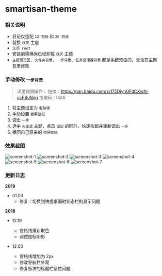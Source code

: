 # smartisan-theme
### 相关说明
* 目前仅适配 `12 宫格` 和 `20 宫格`
* 替换 `浅灰` 主题
* `无须 root`
* 安装前需确保已经卸载 `浅灰` 主题
* `主题预览图`、`文件夹背景`、`一步背景`、`任务管理器背景` 都是系统预设的，无法在主题包里修改

### 手动修改 `一步背景`
> 详见视频操作：
链接：https://pan.baidu.com/s/175DjyhUFdCXwN-ccF8uNqg
提取码：l446

1. 将主题设定为 `毛玻璃`
2. 手动设置 `锁屏壁纸`
3. 调出 `一步`
4. 选中 `天空蓝` 主题，点击 `设定` 的同时，快速收起并重新调出 `一步`
5. 换回自己原来的 `锁屏壁纸`

### 效果截图
![screenshot-1](https://github.com/grasonchan/smartisan-theme/raw/master/screenshot/screenshot-1.png)
![screenshot-2](https://github.com/grasonchan/smartisan-theme/raw/master/screenshot/screenshot-2.png)
![screenshot-3](https://github.com/grasonchan/smartisan-theme/raw/master/screenshot/screenshot-3.png)
![screenshot-4](https://github.com/grasonchan/smartisan-theme/raw/master/screenshot/screenshot-4.png)
![screenshot-5](https://github.com/grasonchan/smartisan-theme/raw/master/screenshot/screenshot-5.png)
![screenshot-6](https://github.com/grasonchan/smartisan-theme/raw/master/screenshot/screenshot-6.png)
![screenshot-7](https://github.com/grasonchan/smartisan-theme/raw/master/screenshot/screenshot-7.png)

### 更新日志
**2019**
* 01.03
    * 修复：切换到快捷桌面时状态栏的显示问题


**2018**
* 12.19
    * 宫格线重新取色
    * 调整图标阴影

* 12.03
    * 宫格线增加为 2px
    * 修改导航栏外观
    * 修复板块的标题栏错位问题